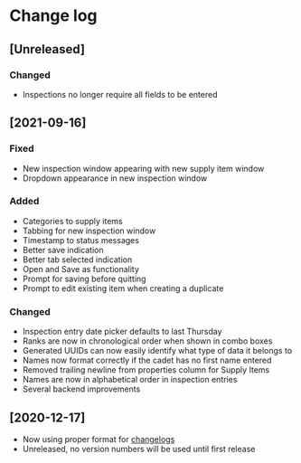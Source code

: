 # Change log

## [Unreleased]
### Changed
- Inspections no longer require all fields to be entered

## **[2021-09-16]**
### Fixed
- New inspection window appearing with new supply item window
- Dropdown appearance in new inspection window

### Added
- Categories to supply items
- Tabbing for new inspection window
- Timestamp to status messages
- Better save indication
- Better tab selected indication
- Open and Save as functionality
- Prompt for saving before quitting
- Prompt to edit existing item when creating a duplicate

### Changed
- Inspection entry date picker defaults to last Thursday
- Ranks are now in chronological order when shown in combo boxes
- Generated UUIDs can now easily identify what type of data it belongs to
- Names now format correctly if the cadet has no first name entered
- Removed trailing newline from properties column for Supply Items
- Names are now in alphabetical order in inspection entries
- Several backend improvements

## **[2020-12-17]**
- Now using proper format for [changelogs](https://keepachangelog.com/en/1.0.0/)
- Unreleased, no version numbers will be used until first release
